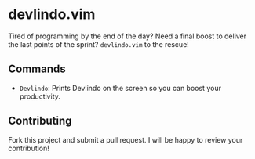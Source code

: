 # devlindo.vim

Tired of programming by the end of the day? Need a final boost to deliver the
last points of the sprint? `devlindo.vim` to the rescue!

## Commands

* `Devlindo`: Prints Devlindo on the screen so you can boost your productivity.

## Contributing

Fork this project and submit a pull request. I will be happy to review your contribution!
